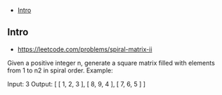 - [Intro](#intro)

## Intro

- https://leetcode.com/problems/spiral-matrix-ii

Given a positive integer n, generate a square matrix filled with elements from 1 to n2 in spiral order.
Example:

Input: 3
Output:
[
 [ 1, 2, 3 ],
 [ 8, 9, 4 ],
 [ 7, 6, 5 ]
]

